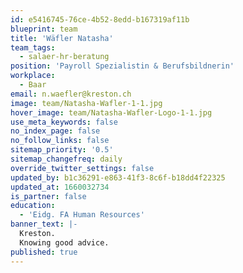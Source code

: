```yaml
---
id: e5416745-76ce-4b52-8edd-b167319af11b
blueprint: team
title: 'Wäfler Natasha'
team_tags:
  - salaer-hr-beratung
position: 'Payroll Spezialistin & Berufsbildnerin'
workplace:
  - Baar
email: n.waefler@kreston.ch
image: team/Natasha-Wafler-1-1.jpg
hover_image: team/Natasha-Wafler-Logo-1-1.jpg
use_meta_keywords: false
no_index_page: false
no_follow_links: false
sitemap_priority: '0.5'
sitemap_changefreq: daily
override_twitter_settings: false
updated_by: b1c36291-e863-41f3-8c6f-b18dd4f22325
updated_at: 1660032734
is_partner: false
education:
  - 'Eidg. FA Human Resources'
banner_text: |-
  Kreston.
  Knowing good advice.
published: true
---
```

